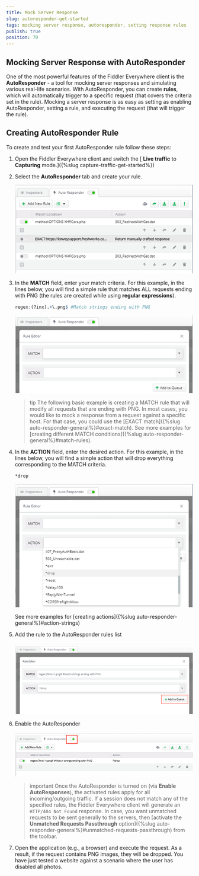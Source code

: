 ```yaml
---
title: Mock Server Response
slug: autoresponder-get-started
tags: mocking server response, autoresponder, setting response rules
publish: true
position: 70
---
```


## Mocking Server Response with AutoResponder

One of the most powerful features of the Fiddler Everywhere client is the **AutoResponder** - a tool for mocking server responses and simulating various real-life scenarios. With AutoResponder, you can create **rules**, which will automatically trigger to a specific request (that covers the criteria set in the rule). Mocking a server response is as easy as setting as enabling AutoResponder, setting a rule, and executing the request (that will trigger the rule).

## Creating AutoResponder Rule

To create and test your first AutoResponder rule follow these steps:

1. Open the Fiddler Everywhere client and switch the [ **Live traffic** to **Capturing** mode.]({%slug capture-traffic-get-started%})

2. Select the **AutoResponder** tab and create your rule. 

    ![AutoResponder button](../images/livetraffic/autoresponder/autoresponder-main-before.png)

3. In the **MATCH** field, enter your match criteria. For this example, in the lines below, you will find a simple rule that matches ALL requests ending with PNG (the rules are created while using **regular expressions**).

    ```r
    regex:(?inx).+\.png$ #Match strings ending with PNG
    ```

    ![AutoResponder button](../images/livetraffic/autoresponder/gs-autoresponder-rule-match.png)

    >tip The following basic example is creating a MATCH rule that will modify all requests that are ending with PNG. In most cases, you would like to mock a response from a request against a specific host. For that case, you could use the [EXACT match]({%slug auto-responder-general%}#exact-match). See more examples for [creating different MATCH conditions]({%slug auto-responder-general%}#match-rules).

4. In the **ACTION** field, enter the desired action. For this example, in the lines below, you will find a simple action that will drop everything corresponding to the MATCH criteria.

    ```*
    *drop
    ```

    ![AutoResponder button](../images/livetraffic/autoresponder/gs-autoresponder-rule-action.png)

    See more examples for [creating actions]({%slug auto-responder-general%}#action-strings)


5. Add the rule to the AutoResponder rules list

    ![AutoResponder button](../images/livetraffic/autoresponder/gs-autoresponder-rule-add.png)

6. Enable the AutoResponder 

    ![AutoResponder button](../images/livetraffic/autoresponder/gs-autoresponder-enable.png)

    >important Once the AutoResponder is turned on (via **Enable AutoResponses**), the activated rules apply for all incoming/outgoing traffic. If a session does not match any of the specified rules, the Fiddler Everywhere client will generate an `HTTP/404 Not Found` response. In case, you want unmatched requests to be sent generally to the servers, then [activate the **Unmatched Requests Passthrough** option]({%slug auto-responder-general%}#unmatched-requests-passthrough) from the toolbar.

6. Open the application (e.g., a browser) and execute the request. As a result, if the request contains PNG images, they will be dropped. You have just tested a website against a scenario where the user has disabled all photos.


